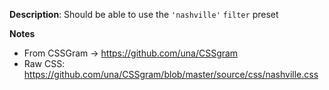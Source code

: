 __Description__: Should be able to use the `'nashville'` `filter` preset

__Notes__

+ From CSSGram -> https://github.com/una/CSSgram
+ Raw CSS: https://github.com/una/CSSgram/blob/master/source/css/nashville.css
